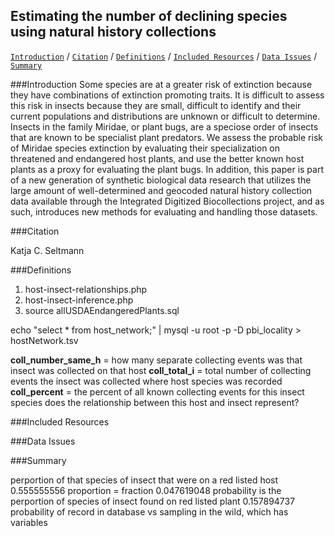 ## Estimating the number of declining species using natural history collections

[```Introduction```](#Introduction) / [```Citation```](#citation) / [```Definitions```](#definitions) / [```Included Resources```](#included-resources) /  [```Data Issues```](#data-issues) / [```Summary```](#summary)

###Introduction
Some species are at a greater risk of extinction because they have combinations of extinction promoting traits. It is difficult to assess this risk in insects because they are small, difficult to identify and their current populations and distributions are unknown or difficult to determine. Insects in the family Miridae, or plant bugs, are a speciose order of insects that are known to be specialist plant predators. We assess the probable risk of Miridae species extinction by evaluating their specialization on threatened and endangered host plants, and use the better known host plants as a proxy for evaluating the plant bugs. In addition, this paper is part of a new generation of synthetic biological data research that utilizes the large amount of well-determined and geocoded natural history collection data available through the Integrated Digitized Biocollections project, and as such, introduces new methods for evaluating and handling those datasets.

###Citation

Katja C. Seltmann


###Definitions

1. host-insect-relationships.php
2. host-insect-inference.php
3. source allUSDAEndangeredPlants.sql



echo "select * from host_network;" | mysql -u root -p -D pbi_locality > hostNetwork.tsv

**coll_number_same_h** = how many separate collecting events was that insect was collected on that host
**coll_total_i** = total number of collecting events the insect was collected where host species was recorded
**coll_percent** = the percent of all known collecting events for this insect species does the relationship between this host and insect represent?

###Included Resources

###Data Issues

###Summary

perportion of that species of insect that were on a red listed host		
0.555555556		proportion = fraction
0.047619048		probability is the perportion of species of insect found on red listed plant
0.157894737		probability of record in database vs sampling in the wild, which has variables 

